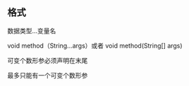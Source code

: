 ## 格式

数据类型...变量名

void method（String...args）或者 void method(String[] args)

可变个数形参必须声明在末尾

最多只能有一个可变个数形参